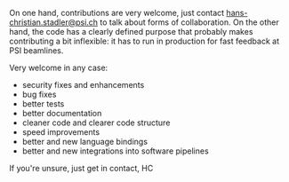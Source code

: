 On one hand, contributions are very welcome, just contact hans-christian.stadler@psi.ch to talk about forms of collaboration.
On the other hand, the code has a clearly defined purpose that probably makes contributing a bit inflexible: it has to run in production for fast feedback at PSI beamlines.

Very welcome in any case:
- security fixes and enhancements
- bug fixes
- better tests
- better documentation
- cleaner code and clearer code structure
- speed improvements
- better and new language bindings
- better and new integrations into software pipelines

If you're unsure, just get in contact,
HC
